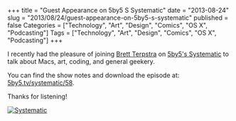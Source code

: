 +++
title = "Guest Appearance on 5by5 S Systematic"
date = "2013-08-24"
slug = "2013/08/24/guest-appearance-on-5by5-s-systematic"
published = false
Categories = ["Technology", "Art", "Design", "Comics", "OS X", "Podcasting"]
Tags = ["Technology", "Art", "Design", "Comics", "OS X", "Podcasting"]
+++

I recently had the pleasure of joining [Brett Terpstra][1] on [5by5's Systematic][2] to talk about Macs, art, coding, and general geekery.

You can find the show notes and download the episode at: [5by5.tv/systematic/58][3].

Thanks for listening!

[![Systematic](/images/2013-08-24-guest-appearance-on-5by5-s-systematic/systematiclogo.jpg)](http://5by5.tv/systematic)

[1]: http://brettterpstra.com
[2]: http://5by5.tv/systematic
[3]: http://5by5.tv/systematic/58
